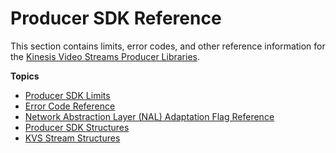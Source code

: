 # Producer SDK Reference<a name="producer-reference"></a>

This section contains limits, error codes, and other reference information for the [Kinesis Video Streams Producer Libraries](producer-sdk.md)\.

**Topics**
+ [Producer SDK Limits](producer-sdk-limits.md)
+ [Error Code Reference](producer-sdk-errors.md)
+ [Network Abstraction Layer \(NAL\) Adaptation Flag Reference](producer-reference-nal.md)
+ [Producer SDK Structures](producer-reference-structures-producer.md)
+ [KVS Stream Structures](producer-reference-structures-stream.md)
